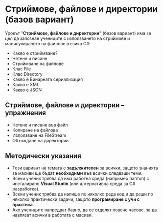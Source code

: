 # Стриймове, файлове и директории (базов вариант)

Урокът "**Стриймове, файлове и директории**" (базов вариант) има за цел да запознае учениците с използването на стриймове и манипулирането на файлове в езика C#:
  - Какво е стриймване?
  - Четене и писане
  - Стриймване на файлове
  - Клас File
  - Клас Directory 
  - Какво е Бинарната сериализация
  - Какво е XML
  - Какво е JSON

##  Стриймове, файлове и директории – упражнения
  - Четене и писане във файл
  - Копиране на файлове
  - Използване на FileStream
  - Обхождане на директории

## Методически указания
  - Този вариант на темата е **задължителен** за всички, защото знанията за масиви ще бъдат **необходими** във всички следващи теми.
  - Всеки ученик трябва да има работна среда (например лаптоп) с инсталирано **Visual Studio** (или алтернативна среда за C# разработка).
  - Всеки ученик трябва да напише по няколко реда код и да реши по няколко практически задачи, защото **програмиране с учи с практика**.
  - Ако учениците напредват бавно, да се отделят повече часове, за да навлязат всички в работата с масиви.
